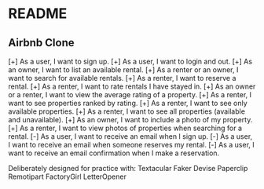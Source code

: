 README
======

Airbnb Clone
------------

[+] As a user, I want to sign up.
[+] As a user, I want to login and out.
[+] As an owner, I want to list an available rental.
[+] As a renter or an owner, I want to search for available rentals.
[+] As a renter, I want to reserve a rental.
[+] As a renter, I want to rate rentals I have stayed in.
[+] As an owner or a renter, I want to view the average rating of a property.
[+] As a renter, I want to see properties ranked by rating.
[+] As a renter, I want to see only available properties.
[+] As a renter, I want to see all properties (available and unavailable).
[+] As an owner, I want to include a photo of my property.
[+] As a renter, I want to view photos of properties when searching for a rental.
[-] As a user, I want to receive an email when I sign up.
[-] As a user, I want to receive an email when someone reserves my rental.
[-] As a user, I want to receive an email confirmation when I make a reservation.

Deliberately designed for practice with:
Textacular
Faker
Devise
Paperclip
Remotipart
FactoryGirl
LetterOpener
